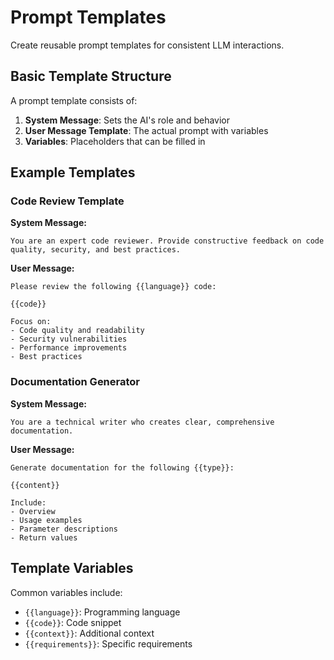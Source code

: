 # Prompt Templates

Create reusable prompt templates for consistent LLM interactions.

## Basic Template Structure

A prompt template consists of:
1. **System Message**: Sets the AI's role and behavior
2. **User Message Template**: The actual prompt with variables
3. **Variables**: Placeholders that can be filled in

## Example Templates

### Code Review Template

**System Message:**
```
You are an expert code reviewer. Provide constructive feedback on code quality, security, and best practices.
```

**User Message:**
```
Please review the following {{language}} code:

{{code}}

Focus on:
- Code quality and readability
- Security vulnerabilities
- Performance improvements
- Best practices
```

### Documentation Generator

**System Message:**
```
You are a technical writer who creates clear, comprehensive documentation.
```

**User Message:**
```
Generate documentation for the following {{type}}:

{{content}}

Include:
- Overview
- Usage examples
- Parameter descriptions
- Return values
```

## Template Variables

Common variables include:
- `{{language}}`: Programming language
- `{{code}}`: Code snippet
- `{{context}}`: Additional context
- `{{requirements}}`: Specific requirements